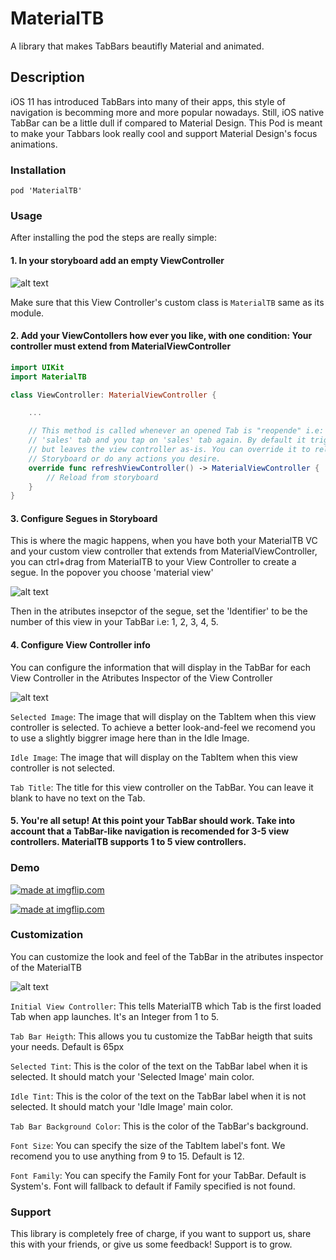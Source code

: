 # MaterialTB
A library that makes TabBars beautifly Material and animated.

## Description
iOS 11 has introduced TabBars into many of their apps, this style of navigation is becomming more and more popular nowadays. Still, iOS native TabBar can be a little dull if compared to Material Design. This Pod is meant to make your Tabbars look really cool and support Material Design's focus animations.

### Installation

`pod 'MaterialTB'`

### Usage

After installing the pod the steps are really simple:

#### 1. In your storyboard add an empty ViewController

![alt text](https://preview.ibb.co/gQ69Jk/Screen_Shot_2017_09_26_at_10_17_34_PM.png "Storyboard")

Make sure that this View Controller's custom class is `MaterialTB` same as its module.

#### 2. Add your ViewContollers how ever you like, with one condition: Your controller must extend from MaterialViewController

```swift
import UIKit
import MaterialTB

class ViewController: MaterialViewController {

    ...

    // This method is called whenever an opened Tab is "reopende" i.e: You are on
    // 'sales' tab and you tap on 'sales' tab again. By default it triggers an animation
    // but leaves the view controller as-is. You can override it to reload your VC from
    // Storyboard or do any actions you desire.
    override func refreshViewController() -> MaterialViewController {
        // Reload from storyboard
    }
}
```

#### 3. Configure Segues in Storyboard

This is where the magic happens, when you have both your MaterialTB VC and your custom view controller that extends from MaterialViewController, you can ctrl+drag from MaterialTB to your View Controller to create a segue. In the popover you choose 'material view'

![alt text](https://image.ibb.co/b7m9Jk/Screen_Shot_2017_09_26_at_10_36_20_PM.png "Segue selection")

Then in the atributes insepctor of the segue, set the 'Identifier' to be the number of this view in your TabBar i.e: 1, 2, 3, 4, 5. 


#### 4. Configure View Controller info

You can configure the information that will display in the TabBar for each View Controller in the Atributes Inspector of the View Controller

![alt text](https://preview.ibb.co/j0var5/Screen_Shot_2017_09_26_at_10_34_10_PM.png "Controller setup")

`Selected Image`: The image that will display on the TabItem when this view controller is selected. To achieve a better look-and-feel we recomend you to use a slightly biggrer image here than in the Idle Image.

`Idle Image`: The image that will display on the TabItem when this view controller is not selected.

`Tab Title`: The title for this view controller on the TabBar. You can leave it blank to have no text on the Tab.

#### 5. You're all setup! At this point your TabBar should work. Take into account that a TabBar-like navigation is recomended for 3-5 view controllers. MaterialTB supports 1 to 5 view controllers.

### Demo

<a href="https://imgflip.com/gif/1wllsm"><img src="https://i.imgflip.com/1wllsm.gif" title="made at imgflip.com"/></a>

<a href="https://imgflip.com/gif/1wlkxn"><img src="https://i.imgflip.com/1wlkxn.gif" title="made at imgflip.com"/></a>

### Customization

You can customize the look and feel of the TabBar in the atributes inspector of the MaterialTB

![alt text](https://preview.ibb.co/iLRejQ/Screen_Shot_2017_09_26_at_10_45_03_PM.png "Controller setup")

`Initial View Controller`: This tells MaterialTB which Tab is the first loaded Tab when app launches. It's an Integer from 1 to 5.

`Tab Bar Heigth`: This allows you tu customize the TabBar heigth that suits your needs. Default is 65px

`Selected Tint`: This is the color of the text on the TabBar label when it is selected. It should match your 'Selected Image' main color.

`Idle Tint`: This is the color of the text on the TabBar label when it is not selected. It should match your 'Idle Image' main color.

`Tab Bar Background Color`: This is the color of the TabBar's background.

`Font Size`: You can specify the size of the TabItem label's font. We recomend you to use anything from 9 to 15. Default is 12.

`Font Family`: You can specify the Family Font for your TabBar. Default is System's. Font will fallback to default if Family specified is not found.

### Support

This library is completely free of charge, if you want to support us, share this with your friends, or give us some feedback! Support is to grow.

